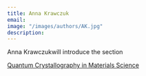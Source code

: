 ```yaml
---
title: Anna Krawczuk
email: 
image: "/images/authors/AK.jpg"
description: 
---
```


Anna Krawczukwill introduce the section

[Quantum Crystallography in Materials Science](/topics/03b_qcr-in-material-science)